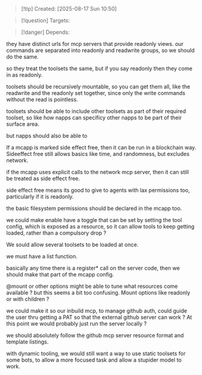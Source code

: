 
>[!tip] Created: [2025-08-17 Sun 10:50]

>[!question] Targets: 

>[!danger] Depends: 

they have distinct urls for mcp servers that provide readonly views.
our commands are separated into readonly and readwrite groups, so we should do the same.

so they treat the toolsets the same, but if you say readonly then they come in as readonly.

toolsets should be recursively mountable, so you can get them all, like the readwrite and the readonly set together, since only the write commands without the read is pointless.

toolsets should be able to include other toolsets as part of their required toolset, so like how napps can specificy other napps to be part of their surface area.

but napps should also be able to 

If a mcapp is marked side effect free, then it can be run in a blockchain way.  Sideeffect free still allows basics like time, and randomness, but excludes network.

if the mcapp uses explicit calls to the network mcp server, then it can still be treated as side effect free.

side effect free means its good to give to agents with lax permissions too, particularly if it is readonly.

the basic filesystem permissions should be declared in the mcapp too.

we could make enable have a toggle that can be set by setting the tool config, which is exposed as a resource, so it can allow tools to keep getting loaded, rather than a compulsory drop ?

We sould allow several toolsets to be loaded at once.

we must have a list function.

basically any time there is a register* call on the server code, then we should make that part of the mcapp config.

@mount or other options might be able to tune what resources come available ? but this seems a bit too confusing.
Mount options like readonly or with children ?

we could make it so our inbuild mcp, to manage github auth, could guide the user thru getting a PAT so that the external github server can work ?
At this point we would probably just run the server locally ?

we should absolutely follow the github mcp server resource format and template listings.

with dynamic tooling, we would still want a way to use static toolsets for some bots, to allow a more focused task and allow a stupider model to work.
